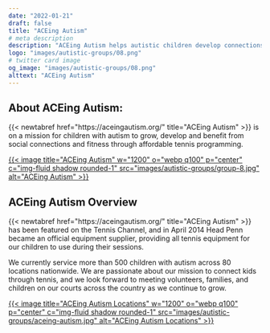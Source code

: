 ```yaml
---
date: "2022-01-21"
draft: false
title: "ACEing Autism"
# meta description
description: "ACEing Autism helps autistic children develop connections and fitness through affordable tennis programming."
logo: "images/autistic-groups/08.png"
# twitter card image
og_image: "images/autistic-groups/08.png"
alttext: "ACEing Autism"
---
```


<h2 class="h3 mb-3">About ACEing Autism:</h2>
{{< newtabref  href="https://aceingautism.org/" title="ACEing Autism" >}} is on a mission for children with autism to grow, develop and benefit from social connections and fitness through affordable tennis programming.

<a href="https://aceingautism.org/" rel="external">{{< image title="ACEing Autism" w="1200" o="webp q100" p="center" c="img-fluid shadow rounded-1" src="images/autistic-groups/group-8.jpg" alt="ACEing Autism" >}}</a>

<h2 class="h3 mb-3">ACEing Autism Overview</h2>
{{< newtabref  href="https://aceingautism.org/" title="ACEing Autism" >}} has been featured on the Tennis Channel, and in April 2014 Head Penn became an official equipment supplier, providing all tennis equipment for our children to use during their sessions.

We currently service more than 500 children with autism across 80 locations nationwide. We are passionate about our mission to connect kids through tennis, and we look forward to meeting volunteers, families, and children on our courts across the country as we continue to grow.

<a href="https://aceingautism.org/locations/" rel="external">{{< image title="ACEing Autism Locations" w="1200" o="webp q100" p="center" c="img-fluid shadow rounded-1" src="images/autistic-groups/aceing-autism.jpg" alt="ACEing Autism Locations" >}}</a>